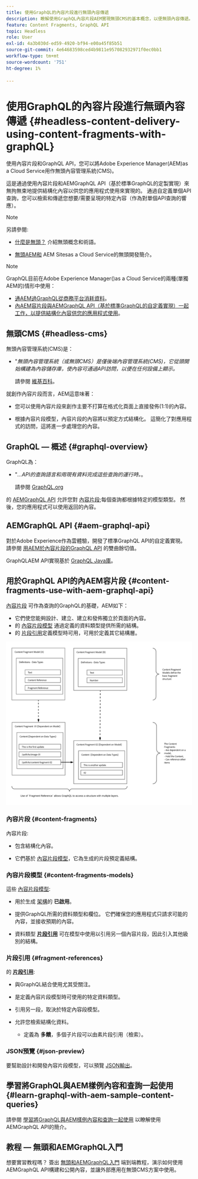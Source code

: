 ```yaml
---
title: 使用GraphQL的內容片段進行無頭內容傳遞
description: 瞭解使用GraphQL內容片段AEM實現無頭CMS的基本概念，以便無頭內容傳遞。
feature: Content Fragments, GraphQL API
topic: Headless
role: User
exl-id: 4a3b030d-ed59-4920-bf94-e00a45f85b51
source-git-commit: 4e64683598ced4b9811e957082932971f0ec0bb1
workflow-type: tm+mt
source-wordcount: '751'
ht-degree: 1%

---
```


# 使用GraphQL的內容片段進行無頭內容傳遞 {#headless-content-delivery-using-content-fragments-with-graphQL}

使用內容片段和GraphQL API，您可以將Adobe Experience Manager(AEM)as a Cloud Service用作無頭內容管理系統(CMS)。

這是通過使用內容片段和AEMGraphQL API（基於標準GraphQL的定製實現）來無拘無束地提供結構化內容以供您的應用程式使用來實現的。 通過自定義單個API查詢，您可以檢索和傳遞您想要/需要呈現的特定內容（作為對單個API查詢的響應）。

>[!NOTE]
>
>另請參閱:
>
>* [什麼是無頭？](/help/headless/what-is-headless.md) 介紹無頭概念和術語。
>
>* [無頭AEM和](/help/headless/introduction.md) AEM Sitesas a Cloud Service的無頭開發簡介。


>[!NOTE]
>
>GraphQL目前在Adobe Experience Manager()as a Cloud Service的兩種(單獨AEM的)情形中使用：
>
>* [通AEM過GraphQL從商務平台消耗資料](/help/commerce-cloud/integrating/magento.md)。
>* [內AEM容片段與AEMGraphQL API（基於標準GraphQL的自定義實現）一起工作，以提供結構化內容供您的應用程式使用](/help/headless/graphql-api/content-fragments.md)。


## 無頭CMS {#headless-cms}

無頭內容管理系統(CMS)是：

* &quot;*無頭內容管理系統（或無頭CMS）是僅後端內容管理系統(CMS)，它從頭開始構建為內容儲存庫，使內容可通過API訪問，以便在任何設備上顯示。*

   請參閱 [維基百科](https://en.wikipedia.org/wiki/Headless_content_management_system)。

就創作內容片段而言，AEM這意味著：

* 您可以使用內容片段來創作主要不打算在格式化頁面上直接發佈(1:1)的內容。

* 根據內容片段模型，內容片段的內容將以預定方式結構化。 這簡化了對應用程式的訪問，這將進一步處理您的內容。

## GraphQL — 概述 {#graphql-overview}

GraphQL為：

* &quot;*...API的查詢語言和用現有資料完成這些查詢的運行時。*。

   請參閱 [GraphQL.org](https://graphql.org)

的 [AEMGraphQL API](#aem-graphql-api) 允許您對 [內容片段](/help/assets/content-fragments/content-fragments.md);每個查詢都根據特定的模型類型。 然後，您的應用程式可以使用返回的內容。

## AEMGraphQL API {#aem-graphql-api}

對於Adobe Experience作為雲體驗，開發了標準GraphQL API的自定義實現。 請參閱 [用AEM於內容片段的GraphQL API](/help/headless/graphql-api/content-fragments.md) 的雙曲餘切值。

GraphQLAEM API實現基於 [GraphQL Java庫](https://graphql.org/code/#java)。

## 用於GraphQL API的內AEM容片段 {#content-fragments-use-with-aem-graphql-api}

[內容片段](#content-fragments) 可作為查詢的GraphQL的基礎，AEM如下：

* 它們使您能夠設計、建立、建立和發佈獨立於頁面的內容。
* 的 [內容片段模型](#content-fragments-models) 通過定義的資料類型提供所需的結構。
* 的 [片段引用](#fragment-references)定義模型時可用，可用於定義其它結構層。

![用於GraphQL的內容片段](assets/cfm-nested-01.png "用於GraphQL的內容片段")

### 內容片段 {#content-fragments}

內容片段:

* 包含結構化內容。

* 它們基於 [內容片段模型](#content-fragments-models)，它為生成的片段預定義結構。

### 內容片段模型 {#content-fragments-models}

這些 [內容片段模型](/help/assets/content-fragments/content-fragments-models.md):

* 用於生成 [架構](https://graphql.org/learn/schema/)的 **已啟用**。

* 提供GraphQL所需的資料類型和欄位。 它們確保您的應用程式只請求可能的內容，並接收預期的內容。

* 資料類型 **[片段引用](#fragment-references)** 可在模型中使用以引用另一個內容片段，因此引入其他級別的結構。

### 片段引用 {#fragment-references}

的 **[片段引用](/help/assets/content-fragments/content-fragments-models.md#fragment-reference-nested-fragments)**:

* 與GraphQL結合使用尤其受關注。

* 是定義內容片段模型時可使用的特定資料類型。

* 引用另一段，取決於特定內容段模型。

* 允許您檢索結構化資料。

   * 定義為 **多饋**，多個子片段可以由素片段引用（檢索）。

### JSON預覽 {#json-preview}

要幫助設計和開發內容片段模型，可以預覽 [JSON輸出](/help/assets/content-fragments/content-fragments-json-preview.md)。

## 學習將GraphQL與AEM樣例內容和查詢一起使用 {#learn-graphql-with-aem-sample-content-queries}

請參閱 [學習將GraphQL與AEM樣例內容和查詢一起使用](/help/headless/graphql-api/sample-queries.md) 以瞭解使用AEMGraphQL API的簡介。

## 教程 — 無頭和AEMGraphQL入門

想要實習教程嗎？ 簽出 [無頭和AEMGraphQL入門](https://experienceleague.adobe.com/docs/experience-manager-learn/getting-started-with-aem-headless/graphql/overview.html) 端到端教程，演示如何使用AEMGraphQL API構建和公開內容，並讓外部應用在無頭CMS方案中使用。
